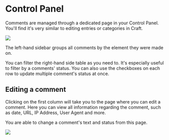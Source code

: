 # Control Panel
Comments are managed through a dedicated page in your Control Panel. You'll find it's very similar to editing entries or categories in Craft.

![](/docs/screenshots/main.png)

The left-hand sidebar groups all comments by the element they were made on.

You can filter the right-hand side table as you need to. It's especially useful to filter by a comments' status. You can also use the checkboxes on each row to update multiple comment's status at once.

## Editing a comment
Clicking on the first column will take you to the page where you can edit a comment. Here you can view all information regarding the comment, such as date, URL, IP Address, User Agent and more.

You are able to change a comment's text and status from this page.

![](/docs/screenshots/edit.png)